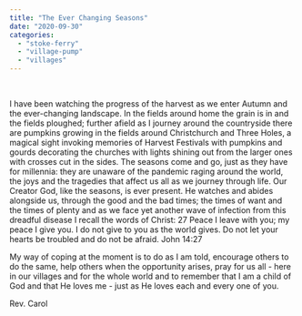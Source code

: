 ```yaml
---
title: "The Ever Changing Seasons"
date: "2020-09-30"
categories: 
  - "stoke-ferry"
  - "village-pump"
  - "villages"
---
```


 

I have been watching the progress of the harvest as we enter Autumn and the ever-changing landscape. In the fields around home the grain is in and the fields ploughed; further afield as I journey around the countryside there are pumpkins growing in the fields around Christchurch and Three Holes, a magical sight invoking memories of Harvest Festivals with pumpkins and gourds decorating the churches with lights shining out from the larger ones with crosses cut in the sides. The seasons come and go, just as they have for millennia: they are unaware of the pandemic raging around the world, the joys and the tragedies that affect us all as we journey through life. Our Creator God, like the seasons, is ever present. He watches and abides alongside us, through the good and the bad times; the times of want and the times of plenty and as we face yet another wave of infection from this dreadful disease I recall the words of Christ: 27 Peace I leave with you; my peace I give you. I do not give to you as the world gives. Do not let your hearts be troubled and do not be afraid. John 14:27

My way of coping at the moment is to do as I am told, encourage others to do the same, help others when the opportunity arises, pray for us all - here in our villages and for the whole world and to remember that I am a child of God and that He loves me - just as He loves each and every one of you.

Rev. Carol
